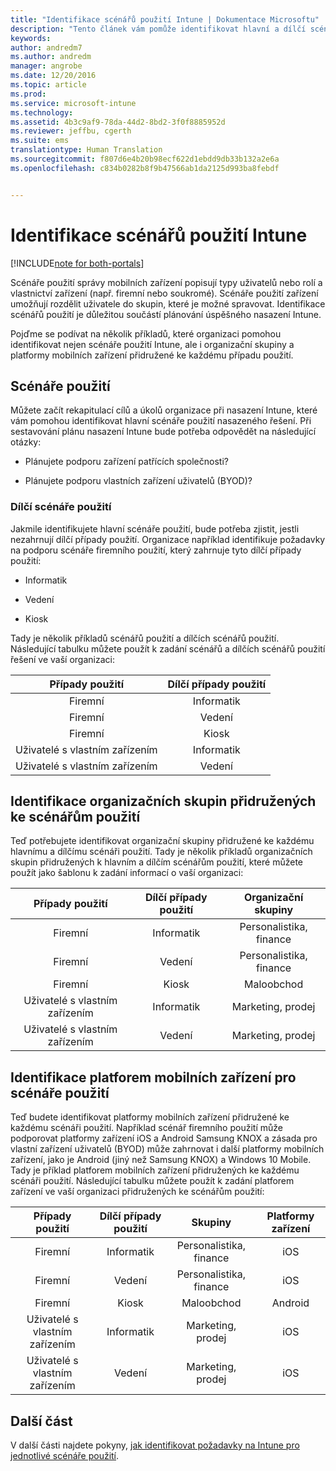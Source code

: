 ```yaml
---
title: "Identifikace scénářů použití Intune | Dokumentace Microsoftu"
description: "Tento článek vám pomůže identifikovat hlavní a dílčí scénáře použití při implementaci cloudového řešení Microsoft Intune."
keywords: 
author: andredm7
ms.author: andredm
manager: angrobe
ms.date: 12/20/2016
ms.topic: article
ms.prod: 
ms.service: microsoft-intune
ms.technology: 
ms.assetid: 4b3c9af9-78da-44d2-8bd2-3f0f8885952d
ms.reviewer: jeffbu, cgerth
ms.suite: ems
translationtype: Human Translation
ms.sourcegitcommit: f807d6e4b20b98ecf622d1ebdd9db33b132a2e6a
ms.openlocfilehash: c834b0282b8f9b47566ab1da2125d993ba8febdf


---
```


# <a name="identify-intune-use-case-scenarios"></a>Identifikace scénářů použití Intune

[!INCLUDE[note for both-portals](../includes/note-for-both-portals.md)]

Scénáře použití správy mobilních zařízení popisují typy uživatelů nebo rolí a vlastnictví zařízení (např. firemní nebo soukromé). Scénáře použití zařízení umožňují rozdělit uživatele do skupin, které je možné spravovat. Identifikace scénářů použití je důležitou součástí plánování úspěšného nasazení Intune.

Pojďme se podívat na několik příkladů, které organizaci pomohou identifikovat nejen scénáře použití Intune, ale i organizační skupiny a platformy mobilních zařízení přidružené ke každému případu použití.

## <a name="use-case-scenarios"></a>Scénáře použití

Můžete začít rekapitulací cílů a úkolů organizace při nasazení Intune, které vám pomohou identifikovat hlavní scénáře použití nasazeného řešení. Při sestavování plánu nasazení Intune bude potřeba odpovědět na následující otázky:

-   Plánujete podporu zařízení patřících společnosti?

-   Plánujete podporu vlastních zařízení uživatelů (BYOD)?

### <a name="sub-use-case-scenarios"></a>Dílčí scénáře použití

Jakmile identifikujete hlavní scénáře použití, bude potřeba zjistit, jestli nezahrnují dílčí případy použití. Organizace například identifikuje požadavky na podporu scénáře firemního použití, který zahrnuje tyto dílčí případy použití:

-   Informatik

-   Vedení

-   Kiosk

Tady je několik příkladů scénářů použití a dílčích scénářů použití. Následující tabulku můžete použít k zadání scénářů a dílčích scénářů použití řešení ve vaší organizaci:

| **Případy použití** | **Dílčí případy použití** |
|:---:|:---:|
| Firemní | Informatik |              
| Firemní | Vedení |           
| Firemní | Kiosk |
| Uživatelé s vlastním zařízením | Informatik |           
| Uživatelé s vlastním zařízením | Vedení |

## <a name="identify-organizational-groups-associated-with-use-case-scenarios"></a>Identifikace organizačních skupin přidružených ke scénářům použití

Teď potřebujete identifikovat organizační skupiny přidružené ke každému hlavnímu a dílčímu scénáři použití. Tady je několik příkladů organizačních skupin přidružených k hlavním a dílčím scénářům použití, které můžete použít jako šablonu k zadání informací o vaší organizaci:

| **Případy použití** | **Dílčí případy použití** | **Organizační skupiny** |
|:---:|:---:|:---:|
| Firemní | Informatik | Personalistika, finance |               
| Firemní | Vedení | Personalistika, finance |            
| Firemní | Kiosk | Maloobchod |
| Uživatelé s vlastním zařízením | Informatik | Marketing, prodej |            
| Uživatelé s vlastním zařízením | Vedení | Marketing, prodej |

## <a name="identify-mobile-device-platforms-for-use-case-scenarios"></a>Identifikace platforem mobilních zařízení pro scénáře použití

Teď budete identifikovat platformy mobilních zařízení přidružené ke každému scénáři použití. Například scénář firemního použití může podporovat platformy zařízení iOS a Android Samsung KNOX a zásada pro vlastní zařízení uživatelů (BYOD) může zahrnovat i další platformy mobilních zařízení, jako je Android (jiný než Samsung KNOX) a Windows 10 Mobile. Tady je příklad platforem mobilních zařízení přidružených ke každému scénáři použití. Následující tabulku můžete použít k zadání platforem zařízení ve vaší organizaci přidružených ke scénářům použití:

| **Případy použití** | **Dílčí případy použití** | **Skupiny** | **Platformy zařízení** |   
|:---:|:---:|:---:|:---:|
| Firemní | Informatik | Personalistika, finance | iOS |                                                           
| Firemní | Vedení | Personalistika, finance | iOS |                                                           
| Firemní | Kiosk | Maloobchod | Android |
| Uživatelé s vlastním zařízením | Informatik | Marketing, prodej | iOS |                                                           
| Uživatelé s vlastním zařízením | Vedení | Marketing, prodej | iOS |

## <a name="next-section"></a>Další část

V další části najdete pokyny, [jak identifikovat požadavky na Intune pro jednotlivé scénáře použití](section-3-determine-use-case-requirements.md).



<!--HONumber=Dec16_HO5-->



